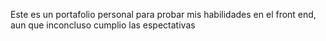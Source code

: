 Este es un portafolio personal para probar mis habilidades en el front end, aun que inconcluso cumplio las espectativas
